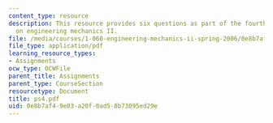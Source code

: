 ```yaml
---
content_type: resource
description: This resource provides six questions as part of the fourth problem set
  on engineering mechanics II.
file: /media/courses/1-060-engineering-mechanics-ii-spring-2006/0e8b7af49e03a20f0ad58b73095ed29e_ps4.pdf
file_type: application/pdf
learning_resource_types:
- Assignments
ocw_type: OCWFile
parent_title: Assignments
parent_type: CourseSection
resourcetype: Document
title: ps4.pdf
uid: 0e8b7af4-9e03-a20f-0ad5-8b73095ed29e
---
```


